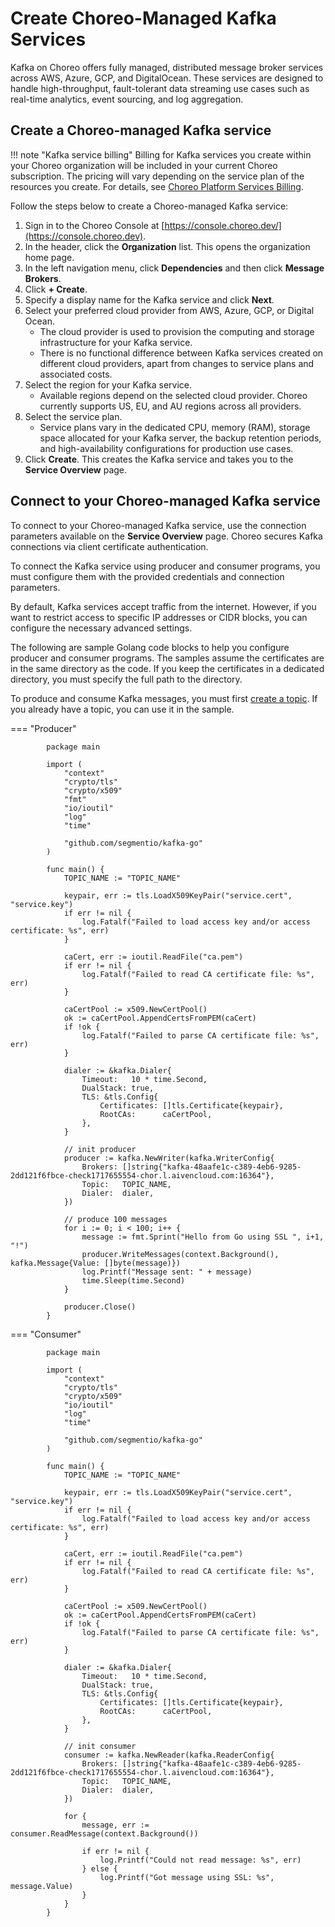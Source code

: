 # Create Choreo-Managed Kafka Services

Kafka on Choreo offers fully managed, distributed message broker services across AWS, Azure, GCP, and DigitalOcean. These services are designed to handle high-throughput, fault-tolerant data streaming use cases such as real-time analytics, event sourcing, and log aggregation.

## Create a Choreo-managed Kafka service

!!! note "Kafka service billing"
     Billing for Kafka services you create within your Choreo organization will be included in your current Choreo subscription. The pricing will vary depending on the service plan of the resources you create. For details, see [Choreo Platform Services Billing](../references/choreo-platform-services-billing.md).

Follow the steps below to create a Choreo-managed Kafka service:

1. Sign in to the Choreo Console at [https://console.choreo.dev/](https://console.choreo.dev).
2. In the header, click the **Organization** list. This opens the organization home page.
3. In the left navigation menu, click **Dependencies** and then click **Message Brokers**.
4. Click **+ Create**.
5. Specify a display name for the Kafka service and click **Next**.
6. Select your preferred cloud provider from AWS, Azure, GCP, or Digital Ocean.
    - The cloud provider is used to provision the computing and storage infrastructure for your Kafka service.
    - There is no functional difference between Kafka services created on different cloud providers, apart from changes to service plans and associated costs.
7. Select the region for your Kafka service.
    - Available regions depend on the selected cloud provider. Choreo currently supports US, EU, and AU regions across all providers.
8. Select the service plan.
    - Service plans vary in the dedicated CPU, memory (RAM), storage space allocated for your Kafka server, the backup retention periods, and high-availability configurations for production use cases.
9. Click **Create**. This creates the Kafka service and takes you to the **Service Overview** page.

## Connect to your Choreo-managed Kafka service

To connect to your Choreo-managed Kafka service, use the connection parameters available on the **Service Overview** page. Choreo secures Kafka connections via client certificate authentication.

To connect the Kafka service using producer and consumer programs, you must configure them with the provided credentials and connection parameters.

By default, Kafka services accept traffic from the internet. However, if you want to restrict access to specific IP addresses or CIDR blocks, you can configure the necessary advanced settings.

The following are sample Golang code blocks to help you configure producer and consumer programs. The samples assume the certificates are in the same directory as the code. If you keep the certificates in a dedicated directory, you must specify the full path to the directory.

To produce and consume Kafka messages, you must first [create a topic](./configura-a-kafka-service.md#create-a-kafka-topic). If you already have a topic, you can use it in the sample.


=== "Producer"
    

            package main

            import (
                "context"
                "crypto/tls"
                "crypto/x509"
                "fmt"
                "io/ioutil"
                "log"
                "time"

                "github.com/segmentio/kafka-go"
            )

            func main() {
                TOPIC_NAME := "TOPIC_NAME"

                keypair, err := tls.LoadX509KeyPair("service.cert", "service.key")
                if err != nil {
                    log.Fatalf("Failed to load access key and/or access certificate: %s", err)
                }

                caCert, err := ioutil.ReadFile("ca.pem")
                if err != nil {
                    log.Fatalf("Failed to read CA certificate file: %s", err)
                }

                caCertPool := x509.NewCertPool()
                ok := caCertPool.AppendCertsFromPEM(caCert)
                if !ok {
                    log.Fatalf("Failed to parse CA certificate file: %s", err)
                }

                dialer := &kafka.Dialer{
                    Timeout:   10 * time.Second,
                    DualStack: true,
                    TLS: &tls.Config{
                        Certificates: []tls.Certificate{keypair},
                        RootCAs:      caCertPool,
                    },
                }

                // init producer
                producer := kafka.NewWriter(kafka.WriterConfig{
                    Brokers: []string{"kafka-48aafe1c-c389-4eb6-9285-2dd121f6fbce-check1717655554-chor.l.aivencloud.com:16364"},
                    Topic:   TOPIC_NAME,
                    Dialer:  dialer,
                })

                // produce 100 messages
                for i := 0; i < 100; i++ {
                    message := fmt.Sprint("Hello from Go using SSL ", i+1, "!")
                    producer.WriteMessages(context.Background(), kafka.Message{Value: []byte(message)})
                    log.Printf("Message sent: " + message)
                    time.Sleep(time.Second)
                }

                producer.Close()
            }

        

=== "Consumer"
        
    
            package main

            import (
                "context"
                "crypto/tls"
                "crypto/x509"
                "io/ioutil"
                "log"
                "time"

                "github.com/segmentio/kafka-go"
            )

            func main() {
                TOPIC_NAME := "TOPIC_NAME"

                keypair, err := tls.LoadX509KeyPair("service.cert", "service.key")
                if err != nil {
                    log.Fatalf("Failed to load access key and/or access certificate: %s", err)
                }

                caCert, err := ioutil.ReadFile("ca.pem")
                if err != nil {
                    log.Fatalf("Failed to read CA certificate file: %s", err)
                }

                caCertPool := x509.NewCertPool()
                ok := caCertPool.AppendCertsFromPEM(caCert)
                if !ok {
                    log.Fatalf("Failed to parse CA certificate file: %s", err)
                }

                dialer := &kafka.Dialer{
                    Timeout:   10 * time.Second,
                    DualStack: true,
                    TLS: &tls.Config{
                        Certificates: []tls.Certificate{keypair},
                        RootCAs:      caCertPool,
                    },
                }

                // init consumer
                consumer := kafka.NewReader(kafka.ReaderConfig{
                    Brokers: []string{"kafka-48aafe1c-c389-4eb6-9285-2dd121f6fbce-check1717655554-chor.l.aivencloud.com:16364"},
                    Topic:   TOPIC_NAME,
                    Dialer:  dialer,
                })

                for {
                    message, err := consumer.ReadMessage(context.Background())

                    if err != nil {
                        log.Printf("Could not read message: %s", err)
                    } else {
                        log.Printf("Got message using SSL: %s", message.Value)
                    }
                }
            }
